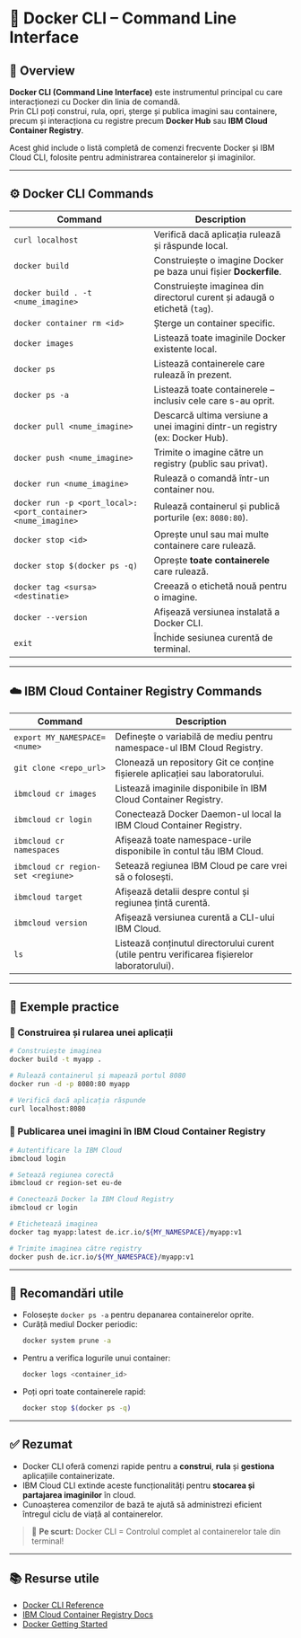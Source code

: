 # 🐳 Docker CLI – Command Line Interface

## 📖 Overview
**Docker CLI (Command Line Interface)** este instrumentul principal cu care interacționezi cu Docker din linia de comandă.  
Prin CLI poți construi, rula, opri, șterge și publica imagini sau containere, precum și interacționa cu registre precum **Docker Hub** sau **IBM Cloud Container Registry**.

Acest ghid include o listă completă de comenzi frecvente Docker și IBM Cloud CLI, folosite pentru administrarea containerelor și imaginilor.

---

## ⚙️ Docker CLI Commands

| Command | Description |
|----------|--------------|
| `curl localhost` | Verifică dacă aplicația rulează și răspunde local. |
| `docker build` | Construiește o imagine Docker pe baza unui fișier **Dockerfile**. |
| `docker build . -t <nume_imagine>` | Construiește imaginea din directorul curent și adaugă o etichetă (`tag`). |
| `docker container rm <id>` | Șterge un container specific. |
| `docker images` | Listează toate imaginile Docker existente local. |
| `docker ps` | Listează containerele care rulează în prezent. |
| `docker ps -a` | Listează toate containerele – inclusiv cele care s-au oprit. |
| `docker pull <nume_imagine>` | Descarcă ultima versiune a unei imagini dintr-un registry (ex: Docker Hub). |
| `docker push <nume_imagine>` | Trimite o imagine către un registry (public sau privat). |
| `docker run <nume_imagine>` | Rulează o comandă într-un container nou. |
| `docker run -p <port_local>:<port_container> <nume_imagine>` | Rulează containerul și publică porturile (ex: `8080:80`). |
| `docker stop <id>` | Oprește unul sau mai multe containere care rulează. |
| `docker stop $(docker ps -q)` | Oprește **toate containerele** care rulează. |
| `docker tag <sursa> <destinatie>` | Creează o etichetă nouă pentru o imagine. |
| `docker --version` | Afișează versiunea instalată a Docker CLI. |
| `exit` | Închide sesiunea curentă de terminal. |

---

## ☁️ IBM Cloud Container Registry Commands

| Command | Description |
|----------|--------------|
| `export MY_NAMESPACE=<nume>` | Definește o variabilă de mediu pentru namespace-ul IBM Cloud Registry. |
| `git clone <repo_url>` | Clonează un repository Git ce conține fișierele aplicației sau laboratorului. |
| `ibmcloud cr images` | Listează imaginile disponibile în IBM Cloud Container Registry. |
| `ibmcloud cr login` | Conectează Docker Daemon-ul local la IBM Cloud Container Registry. |
| `ibmcloud cr namespaces` | Afișează toate namespace-urile disponibile în contul tău IBM Cloud. |
| `ibmcloud cr region-set <regiune>` | Setează regiunea IBM Cloud pe care vrei să o folosești. |
| `ibmcloud target` | Afișează detalii despre contul și regiunea țintă curentă. |
| `ibmcloud version` | Afișează versiunea curentă a CLI-ului IBM Cloud. |
| `ls` | Listează conținutul directorului curent (utile pentru verificarea fișierelor laboratorului). |

---

## 🧩 Exemple practice

### 🔹 Construirea și rularea unei aplicații
```bash
# Construiește imaginea
docker build -t myapp .

# Rulează containerul și mapează portul 8080
docker run -d -p 8080:80 myapp

# Verifică dacă aplicația răspunde
curl localhost:8080
```

### 🔹 Publicarea unei imagini în IBM Cloud Container Registry
```bash
# Autentificare la IBM Cloud
ibmcloud login

# Setează regiunea corectă
ibmcloud cr region-set eu-de

# Conectează Docker la IBM Cloud Registry
ibmcloud cr login

# Etichetează imaginea
docker tag myapp:latest de.icr.io/${MY_NAMESPACE}/myapp:v1

# Trimite imaginea către registry
docker push de.icr.io/${MY_NAMESPACE}/myapp:v1
```

---

## 🧠 Recomandări utile

- Folosește `docker ps -a` pentru depanarea containerelor oprite.  
- Curăță mediul Docker periodic:
  ```bash
  docker system prune -a
  ```
- Pentru a verifica logurile unui container:
  ```bash
  docker logs <container_id>
  ```
- Poți opri toate containerele rapid:
  ```bash
  docker stop $(docker ps -q)
  ```

---

## ✅ Rezumat

- Docker CLI oferă comenzi rapide pentru a **construi**, **rula** și **gestiona** aplicațiile containerizate.  
- IBM Cloud CLI extinde aceste funcționalități pentru **stocarea și partajarea imaginilor** în cloud.  
- Cunoașterea comenzilor de bază te ajută să administrezi eficient întregul ciclu de viață al containerelor.

> 🐳 **Pe scurt:** Docker CLI = Controlul complet al containerelor tale din terminal!

---

## 📚 Resurse utile
- [Docker CLI Reference](https://docs.docker.com/engine/reference/commandline/docker/)
- [IBM Cloud Container Registry Docs](https://cloud.ibm.com/docs/Registry)
- [Docker Getting Started](https://docs.docker.com/get-started/)
